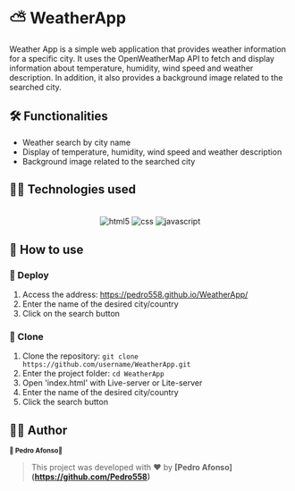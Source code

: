 # ⛅ WeatherApp

Weather App is a simple web application that provides weather information for a specific city.
It uses the OpenWeatherMap API to fetch and display information about temperature, humidity, wind speed and weather description. In addition, it also provides a background image related to the searched city.

## 🛠 Functionalities
- Weather search by city name
- Display of temperature, humidity, wind speed and weather description
- Background image related to the searched city

## 👨‍💻 Technologies used
<div align="center"><br/>
  <img align="center" alt="html5" src="https://img.shields.io/badge/HTML5-E34F26?style=for-the-badge&logo=html5&logoColor=white" />
  <img align="center" alt="css" src="https://img.shields.io/badge/CSS3-1572B6?style=for-the-badge&logo=css3&logoColor=white" />
  <img align="center" alt="javascript" src="https://img.shields.io/badge/JavaScript-F7DF1E?style=for-the-badge&logo=javascript&logoColor=black" />
</div>

## 📖 How to use
### 🚀 Deploy
1. Access the address: https://pedro558.github.io/WeatherApp/
2. Enter the name of the desired city/country
3. Click on the search button

### 👥 Clone
1. Clone the repository: `git clone https://github.com/username/WeatherApp.git`
2. Enter the project folder: `cd WeatherApp`
3. Open 'index.html' with Live-server or Lite-server
4. Enter the name of the desired city/country
5. Click the search button

## 🦸‍♂️ Author
<p>
 <sub><strong>🌟 Pedro Afonso🌟</strong></sub>
</p>

>This project was developed with ❤️ by **[Pedro Afonso]
(https://github.com/Pedro558)**
